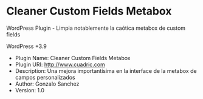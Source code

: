 Cleaner Custom Fields Metabox
=============================

WordPress Plugin - Limpia notablemente la caótica metabox de custom fields

WordPress +3.9

 * Plugin Name: Cleaner Custom Fields Metabox
 * Plugin URI: http://www.cuadric.com
 * Description: Una mejora importantísima en la interface de la metabox de campos personalizados
 * Author: Gonzalo Sanchez
 * Version: 1.0

